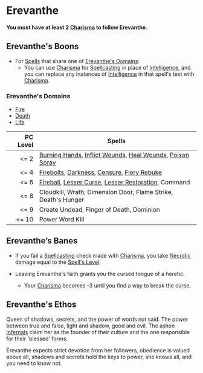 # Erevanthe
**You must have at least 2 [Charisma](../../../../Player%20Characters/Chosen%20Statistics/Charisma.md) to follow Erevanthe.**
## Erevanthe's Boons
- For [Spells](../../../Spells.md) that share one of [Erevanthe's Domains](#Erevanthe's%20Domains):
	- You can use [Charisma](../../../../Player%20Characters/Chosen%20Statistics/Charisma.md) for [Spellcasting](../../../Spellcasting.md) in place of [Intelligence](../../../../Player%20Characters/Chosen%20Statistics/Intelligence.md), and you can replace any instances of [Intelligence](../../../../Player%20Characters/Chosen%20Statistics/Intelligence.md) in that spell's text with [Charisma](../../../../Player%20Characters/Chosen%20Statistics/Charisma.md).
### Erevanthe's Domains
- [Fire](../../../Spell%20Domains/Fire.md)
- [Death](../../../Spell%20Domains/Death.md)
- [Life](../../../Spell%20Domains/Life.md)

| PC Level | Spells                                                                                                                                                                                                                                                                             |
| -------: | ---------------------------------------------------------------------------------------------------------------------------------------------------------------------------------------------------------------------------------------------------------------------------------- |
|   <=   2 | [Burning Hands](../../Mythril%20Spells/Level%201/Burning%20Hands.md), [Inflict Wounds](../../Mythril%20Spells/Level%201/Inflict%20Wounds.md), [Heal Wounds](../../Mythril%20Spells/Level%201/Heal%20Wounds.md), [Poison Spray](../../Mythril%20Spells/Level%201/Poison%20Spray.md) |
|   <=   4 | [Firebolts](../../Mythril%20Spells/Level%202/Firebolts.md), [Darkness](../../Mythril%20Spells/Level%202/Darkness.md), [Censure](../../Mythril%20Spells/Level%202/Censure.md), [Fiery Rebuke](../../Mythril%20Spells/Level%202/Fiery%20Rebuke.md)                                   |
|   <=   6 | [Fireball](../../Mythril%20Spells/Level%203/Fireball.md), [Lesser Curse](../../Mythril%20Spells/Level%203/Lesser%20Curse.md), [Lesser Restoration](../../Mythril%20Spells/Level%203/Lesser%20Restoration.md), Command                                                              |
|   <=   8 | Cloudkill, Wrath, Dimension Door, Flame Strike, Death's Hunger                                                                                                                                                                                                                     |
|   <=   9 | Create Undead, Finger of Death, Dominion                                                                                                                                                                                                                                           |
|    <= 10 | Power Word Kill                                                                                                                                                                                                                                                                    |
## Erevanthe’s Banes
- If you fail a [Spellcasting](../../../Spellcasting.md) check made with [Charisma](../../../../Player%20Characters/Chosen%20Statistics/Charisma.md), you take [Necrotic](../../../../Damage%20Types/Necrotic.md) damage equal to the [Spell's Level](../../../Spell%20Level.md).

- Leaving Erevanthe's faith grants you the cursed tongue of a heretic.
	- Your [Charisma](../../../../Player%20Characters/Chosen%20Statistics/Charisma.md) becomes -3 until you find a way to break the curse.

## Erevanthe's Ethos
Queen of shadows, secrets, and the power of words not said. The power between true and false, light and shadow, good and evil. The ashen [Infernals](../../../../Player%20Characters/Ancenstries/Infernals.md) claim her as the founder of their culture and the one responsible for their 'blessed' forms.

Erevanthe expects strict devotion from her followers, obedience is valued above all, shadows and secrets hold the keys to power, she knows all, and you need to know not.